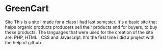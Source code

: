 # GreenCart
Site 
This is a site i made for a class i had last semester. It's a basic site that helps organic products producers sell their products and for  buyers, to buy these products.
The languages that were used for the creation of the site are: PHP, HTML , CSS and Javascript. It's the first time i did a project with the help of github. 
